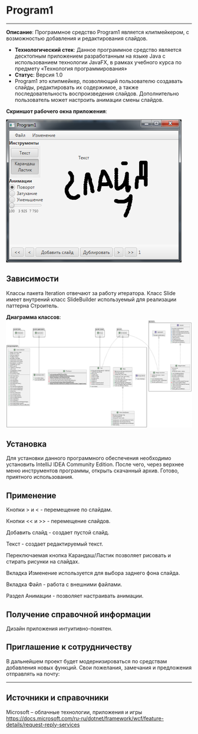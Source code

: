 # Program1
----------------

**Описание**: Программное средство Program1 является клипмейкером, с возможностью добавления и редактирования слайдов. 
  - **Технологический стек**: Данное программное средство является десктопным приложением разработанным на языке Java с использованием технологии JavaFX, в рамках учебного курса по предмету «Технология программирования»
  - **Статус**: Версия 1.0
  - Program1 это клипмейкер, позволяющий пользователю создавать слайды, редактировать их содержимое, а также последовательность воспроизведения слайдов. Дополнительно пользователь может настроить анимации смены слайдов.

**Скриншот рабочего окна приложения**:

![alt-текст](https://github.com/Daniilzh12/program1/blob/main/image.png)

## Зависимости

Классы пакета Iteration отвечают за работу итератора.
Класс Slide имеет внутрений класс SlideBuilder используемый для реализации паттерна Строитель.

**Диаграмма классов**:
![alt-текст](https://github.com/Daniilzh12/program1/blob/main/pr1D.png)
## Установка

Для установки данного программного обеспечения необходимо установить IntelliJ IDEA Community Edition. После чего, через верхнее меню инструментов программы, открыть скачанный архив.
Готово, приятного использования.

## Применение

Кнопки > и < - перемещение по слайдам.

Кнопки << и >> - перемещение слайдов.

Добавить слайд - создает пустой слайд.

Текст - создает редактируемый текст.

Переключаемая кнопка Карандаш/Ластик позволяет рисовать и стирать рисунки на слайдах.

Вкладка Изменение используется для выбора заднего фона слайда.

Вкладка Файл - работа с внешними файлами.

Раздел Анимации - позволяет настраивать анимации.

## Получение справочной информации

Дизайн приложения интуитивно-понятен.

## Приглашение к сотрудничеству

В дальнейшем проект будет модернизироваться по средствам добавления новых функций.
Свои пожелания, замечания и предложения отправлять на почту:

----

## Источники и справочники
Microsoft – облачные технологии, приложения и игры https://docs.microsoft.com/ru-ru/dotnet/framework/wcf/feature-details/request-reply-services
